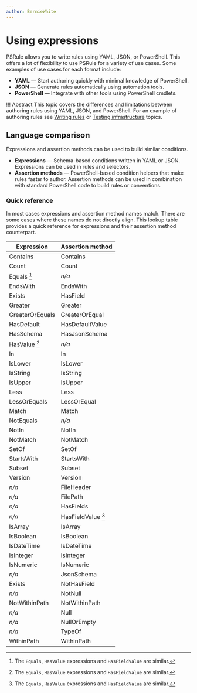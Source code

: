 ```yaml
---
author: BernieWhite
---
```


# Using expressions

PSRule allows you to write rules using YAML, JSON, or PowerShell.
This offers a lot of flexibility to use PSRule for a variety of use cases.
Some examples of use cases for each format include:

- **YAML** &mdash; Start authoring quickly with minimal knowledge of PowerShell.
- **JSON** &mdash; Generate rules automatically using automation tools.
- **PowerShell** &mdash; Integrate with other tools using PowerShell cmdlets.

!!! Abstract
    This topic covers the differences and limitations between authoring rules using YAML, JSON, and PowerShell.
    For an example of authoring rules see [Writing rules][1] or [Testing infrastructure][2] topics.

  [1]: ../quickstart/standalone-rule.md
  [2]: testing-infrastructure.md

## Language comparison

Expressions and assertion methods can be used to build similar conditions.

- **Expressions** &mdash; Schema-based conditions written in YAML or JSON.
  Expressions can be used in rules and selectors.
- **Assertion methods** &mdash; PowerShell-based condition helpers that make rules faster to author.
  Assertion methods can be used in combination with standard PowerShell code to build rules or conventions.

### Quick reference

In most cases expressions and assertion method names match.
There are some cases where these names do not directly align.
This lookup table provides a quick reference for expressions and their assertion method counterpart.

Expression      | Assertion method
----------      | ----------------
Contains        | Contains
Count           | Count
Equals [^1]     | _n/a_
EndsWith        | EndsWith
Exists          | HasField
Greater         | Greater
GreaterOrEquals | GreaterOrEqual
HasDefault      | HasDefaultValue
HasSchema       | HasJsonSchema
HasValue [^1]   | _n/a_
In              | In
IsLower         | IsLower
IsString        | IsString
IsUpper         | IsUpper
Less            | Less
LessOrEquals    | LessOrEqual
Match           | Match
NotEquals       | _n/a_
NotIn           | NotIn
NotMatch        | NotMatch
SetOf           | SetOf
StartsWith      | StartsWith
Subset          | Subset
Version         | Version
_n/a_           | FileHeader
_n/a_           | FilePath
_n/a_           | HasFields
_n/a_           | HasFieldValue [^1]
IsArray         | IsArray
IsBoolean       | IsBoolean
IsDateTime      | IsDateTime
IsInteger       | IsInteger
IsNumeric       | IsNumeric
_n/a_           | JsonSchema
Exists          | NotHasField
_n/a_           | NotNull
NotWithinPath   | NotWithinPath
_n/a_           | Null
_n/a_           | NullOrEmpty
_n/a_           | TypeOf
WithinPath      | WithinPath

[^1]: The `Equals`, `HasValue` expressions and `HasFieldValue` are similar.
